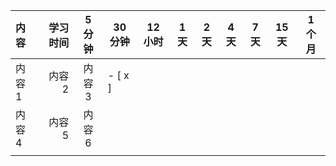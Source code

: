 | 内容   | 学习时间 | 5 分钟 | 30 分钟   | 12 小时 | 1 天 | 2 天 | 4 天 | 7 天 | 15 天 | 1 个月 |
| :--- | ---: | :--: | ------- | ----- | --- | --- | --- | --- | ---- | ---- |
| 内容 1 | 内容 2 | 内容 3 | - [ x ] |       |     |     |     |     |      |      |
| 内容 4 | 内容 5 | 内容 6 |         |       |     |     |     |     |      |      |
|      |      |      |         |       |     |     |     |     |      |      |
